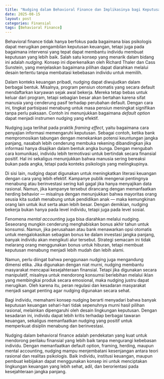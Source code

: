 ```yaml
---
title: "Nudging dalam Behavioral Finance dan Implikasinya bagi Keputusan Keuangan"
date: 2025-08-15
layout: post
categories: Finansial
tags: [Behavioral Finance]
---
```

Behavioral finance tidak hanya berfokus pada bagaimana bias psikologis dapat merugikan pengambilan keputusan keuangan, tetapi juga pada bagaimana intervensi yang tepat dapat membantu individu membuat keputusan yang lebih baik. Salah satu konsep yang menarik dalam bidang ini adalah *nudging*. Konsep ini diperkenalkan oleh Richard Thaler dan Cass Sunstein, yang menjelaskan bagaimana pilihan dapat diarahkan melalui desain tertentu tanpa membatasi kebebasan individu untuk memilih.

Dalam konteks keuangan pribadi, nudging dapat diwujudkan dalam berbagai bentuk. Misalnya, program pensiun otomatis yang secara default mendaftarkan karyawan sejak awal bekerja. Mereka tetap bebas untuk keluar dari program, tetapi sebagian besar akan bertahan karena sifat manusia yang cenderung pasif terhadap perubahan default. Dengan cara ini, tingkat partisipasi menabung untuk masa pensiun meningkat signifikan tanpa perlu paksaan. Contoh ini menunjukkan bagaimana *default option* dapat menjadi instrumen nudging yang efektif.

Nudging juga terlihat pada praktik *framing effect*, yaitu bagaimana cara penyajian informasi memengaruhi keputusan. Sebagai contoh, ketika bank mempromosikan tabungan dengan menekankan potensi keuntungan jangka panjang, nasabah lebih cenderung membuka rekening dibandingkan jika informasi hanya disajikan dalam bentuk angka bunga. Dengan mengubah cara komunikasi, individu lebih termotivasi untuk bertindak secara finansial positif. Hal ini sekaligus menunjukkan bahwa manusia sering bereaksi bukan pada angka, tetapi pada konteks psikologis yang melingkupinya.

Di sisi lain, nudging dapat digunakan untuk meningkatkan literasi keuangan dengan cara yang lebih efektif. Kampanye publik mengenai pentingnya menabung atau berinvestasi sering kali gagal jika hanya menyajikan data rasional. Namun, jika kampanye tersebut dirancang dengan memanfaatkan herding behavior — misalnya dengan menunjukkan bahwa mayoritas orang seusia kita sudah menabung untuk pendidikan anak — maka kemungkinan orang lain untuk ikut serta akan lebih besar. Dengan demikian, nudging bekerja bukan hanya pada level individu, tetapi juga pada level sosial.

Fenomena *mental accounting* juga bisa diarahkan melalui nudging. Seseorang mungkin cenderung menghabiskan bonus akhir tahun untuk konsumsi. Namun, jika perusahaan atau bank menawarkan opsi otomatis untuk mengalokasikan sebagian bonus ke dalam investasi jangka panjang, banyak individu akan mengikuti alur tersebut. Strategi semacam ini tidak melarang orang menggunakan bonus untuk hiburan, tetapi membuat keputusan menabung menjadi lebih mudah dan lebih alami.

Namun, perlu diingat bahwa penggunaan nudging juga mengandung dimensi etika. Jika digunakan dengan niat murni, nudging membantu masyarakat mencapai kesejahteraan finansial. Tetapi jika digunakan secara manipulatif, misalnya untuk mendorong konsumsi berlebihan melalui iklan yang membingkai produk secara emosional, maka nudging justru dapat merugikan. Oleh karena itu, peran regulasi dan kesadaran masyarakat menjadi sangat penting agar nudging digunakan secara sehat.

Bagi individu, memahami konsep nudging berarti menyadari bahwa banyak keputusan keuangan sehari-hari tidak sepenuhnya murni hasil pilihan rasional, melainkan dipengaruhi oleh desain lingkungan keputusan. Dengan kesadaran ini, individu dapat lebih kritis terhadap berbagai tawaran keuangan, sekaligus memanfaatkan nudging yang positif untuk memperkuat disiplin menabung dan berinvestasi.

Nudging dalam behavioral finance adalah pendekatan yang kuat untuk mendorong perilaku finansial yang lebih baik tanpa mengurangi kebebasan individu. Dengan memanfaatkan default option, framing, herding, maupun mental accounting, nudging mampu menjembatani kesenjangan antara teori rasional dan realitas psikologis. Baik individu, institusi keuangan, maupun pembuat kebijakan dapat menggunakan konsep ini untuk menciptakan lingkungan keuangan yang lebih sehat, adil, dan berorientasi pada kesejahteraan jangka panjang.

